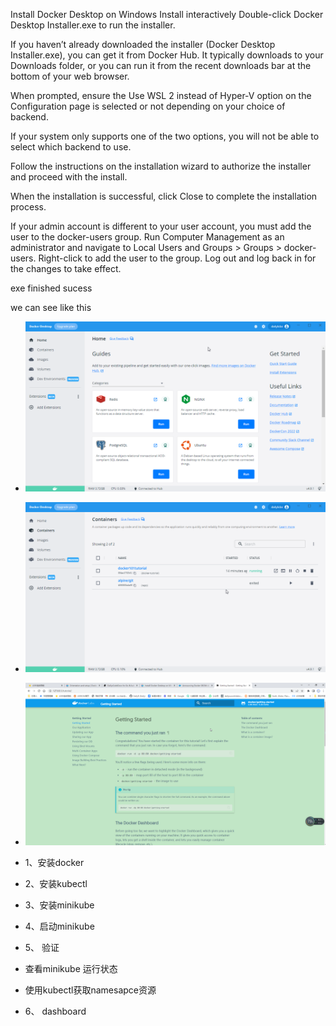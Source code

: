 Install Docker Desktop on Windows
Install interactively
Double-click Docker Desktop Installer.exe to run the installer.

If you haven’t already downloaded the installer (Docker Desktop Installer.exe), you can get it from Docker Hub. It typically downloads to your Downloads folder, or you can run it from the recent downloads bar at the bottom of your web browser.

When prompted, ensure the Use WSL 2 instead of Hyper-V option on the Configuration page is selected or not depending on your choice of backend.

If your system only supports one of the two options, you will not be able to select which backend to use.

Follow the instructions on the installation wizard to authorize the installer and proceed with the install.

When the installation is successful, click Close to complete the installation process.

If your admin account is different to your user account, you must add the user to the docker-users group. Run Computer Management as an administrator and navigate to Local Users and Groups > Groups > docker-users. Right-click to add the user to the group. Log out and log back in for the changes to take effect.



exe finished sucess

we can see like this 

- ![](imges/docker1.png)
- ![](imges/docker2.png)
- ![](imges/docker3.png)

- 1、安装docker
- 2、安装kubectl
- 3、安装minikube
- 4、启动minikube
- 5、 验证
- 查看minikube 运行状态
- 使用kubectl获取namesapce资源
- 6、 dashboard